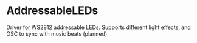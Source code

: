 # AddressableLEDs
Driver for WS2812 addressable LEDs. Supports different light effects, and OSC to sync with music beats (planned)
